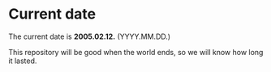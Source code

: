 # Current date

The current date is **2005.02.12.** (YYYY.MM.DD.)

This repository will be good when the world ends, so we will know how long it lasted.